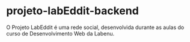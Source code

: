 # projeto-labEddit-backend
O Projeto LabEddit é uma rede social, desenvolvida durante as aulas do curso de Desenvolvimento Web da Labenu.
